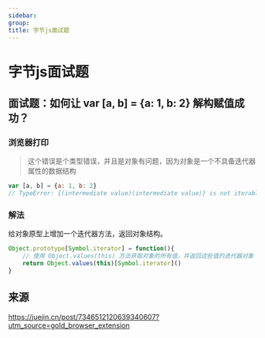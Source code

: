 ```yaml
---
sidebar:
group:
title: 字节js面试题
---
```

# 字节js面试题

## 面试题：如何让 var [a, b] = {a: 1, b: 2} 解构赋值成功？

### 浏览器打印

> 这个错误是个类型错误，并且是对象有问题，因为对象是一个不具备迭代器属性的数据结构

```js
var [a, b] = {a: 1, b: 2}
// TypeError: {(intermediate value)(intermediate value)} is not iterable
```

### 解法

给对象原型上增加一个迭代器方法，返回对象结构。

```js
Object.prototype[Symbol.iterator] = function(){
    // 使用 Object.values(this) 方法获取对象的所有值，并返回这些值的迭代器对象
    return Object.values(this)[Symbol.iterator]()
}

```


## 来源

https://juejin.cn/post/7346512120639340607?utm_source=gold_browser_extension

















